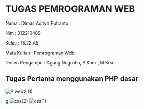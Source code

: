 # TUGAS PEMROGRAMAN WEB

Nama  : Dimas Aditya Putranto

Nim   : 312210489

Kelas : TI.22.A5

Mata Kuliah : Pemrograman Web

Dosen Pengampu : Agung Nugroho, S.Kom., M.Kom.


## Tugas Pertama menggunakan PHP dasar

![P web2 (1)](https://github.com/DimasAditya04/Lab2_Web/assets/130146099/dc1662f1-d44d-4d48-ae8c-9ad5bc560fec)

g
![css(2)](https://github.com/DimasAditya04/Lab2_Web/assets/130146099/87bc5a0d-6746-406e-87e3-002773b6b617)
![css(1)](https://github.com/DimasAditya04/Lab2_Web/assets/130146099/4d567023-f9ec-46bd-897d-6242b2d79361)



